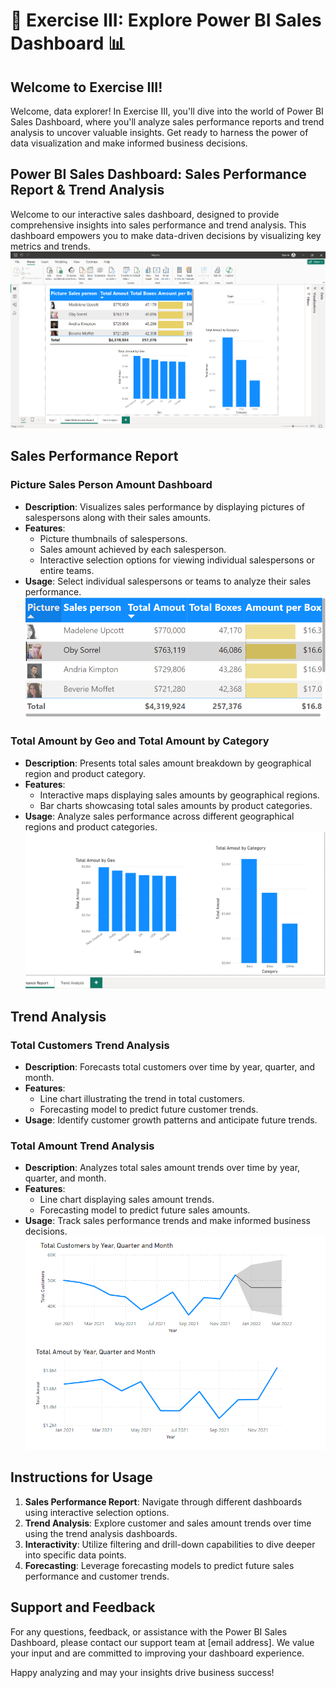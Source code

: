 # 🚀 Exercise III: Explore Power BI Sales Dashboard 📊

## Welcome to Exercise III!

Welcome, data explorer! In Exercise III, you'll dive into the world of Power BI Sales Dashboard, where you'll analyze sales performance reports and trend analysis to uncover valuable insights. Get ready to harness the power of data visualization and make informed business decisions.

## Power BI Sales Dashboard: Sales Performance Report & Trend Analysis

Welcome to our interactive sales dashboard, designed to provide comprehensive insights into sales performance and trend analysis. This dashboard empowers you to make data-driven decisions by visualizing key metrics and trends.
![full dashboard](Outputs/image3.png)

## Sales Performance Report

### Picture Sales Person Amount Dashboard

- **Description**: Visualizes sales performance by displaying pictures of salespersons along with their sales amounts.
- **Features**:
  - Picture thumbnails of salespersons.
  - Sales amount achieved by each salesperson.
  - Interactive selection options for viewing individual salespersons or entire teams.
- **Usage**: Select individual salespersons or teams to analyze their sales performance.
![Sales Persons](Outputs/image.png)

### Total Amount by Geo and Total Amount by Category

- **Description**: Presents total sales amount breakdown by geographical region and product category.
- **Features**:
  - Interactive maps displaying sales amounts by geographical regions.
  - Bar charts showcasing total sales amounts by product categories.
- **Usage**: Analyze sales performance across different geographical regions and product categories.
![amount by geo and category](Outputs/image1.png)
## Trend Analysis

### Total Customers Trend Analysis

- **Description**: Forecasts total customers over time by year, quarter, and month.
- **Features**:
  - Line chart illustrating the trend in total customers.
  - Forecasting model to predict future customer trends.
- **Usage**: Identify customer growth patterns and anticipate future trends.

### Total Amount Trend Analysis

- **Description**: Analyzes total sales amount trends over time by year, quarter, and month.
- **Features**:
  - Line chart displaying sales amount trends.
  - Forecasting model to predict future sales amounts.
- **Usage**: Track sales performance trends and make informed business decisions.
![Trend Analysis](Outputs/image2.png)
## Instructions for Usage

1. **Sales Performance Report**: Navigate through different dashboards using interactive selection options.
2. **Trend Analysis**: Explore customer and sales amount trends over time using the trend analysis dashboards.
3. **Interactivity**: Utilize filtering and drill-down capabilities to dive deeper into specific data points.
4. **Forecasting**: Leverage forecasting models to predict future sales performance and customer trends.

## Support and Feedback

For any questions, feedback, or assistance with the Power BI Sales Dashboard, please contact our support team at [email address]. We value your input and are committed to improving your dashboard experience.

Happy analyzing and may your insights drive business success!
